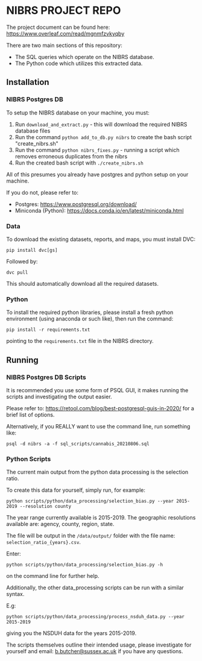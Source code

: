 # NIBRS PROJECT REPO

The project document can be found here: https://www.overleaf.com/read/mgnmfzvkyqby

There are two main sections of this repository:

- The SQL queries which operate on the NIBRS database.
- The Python code which utilizes this extracted data.

## Installation

### NIBRS Postgres DB

To setup the NIBRS database on your machine, you must:

1. Run `download_and_extract.py` - this will download the required NIBRS database files
2. Run the command `python add_to_db.py nibrs` to create the bash script "create_nibrs.sh"
3. Run the command `python nibrs_fixes.py` - running a script which removes erroneous duplicates from the nibrs
3. Run the created bash script with `./create_nibrs.sh`

All of this presumes you already have postgres and python setup on your machine.

If you do not, please refer to:

- Postgres: https://www.postgresql.org/download/
- Miniconda (Python): https://docs.conda.io/en/latest/miniconda.html

### Data

To download the existing datasets, reports, and maps, you must install DVC:

`pip install dvc[gs]`

Followed by:

`dvc pull`

This should automatically download all the required datasets.


### Python

To install the required python libraries, please install a fresh python environment (using anaconda or such like), then run the command:

`pip install -r requirements.txt`

pointing to the `requirements.txt` file in the NIBRS directory.

## Running

### NIBRS Postgres DB Scripts

It is recommended you use some form of PSQL GUI, it makes running the scripts and investigating the output easier.

Please refer to: https://retool.com/blog/best-postgresql-guis-in-2020/ for a brief list of options.

Alternatively, if you REALLY want to use the command line, run something like:

`psql -d nibrs -a -f sql_scripts/cannabis_20210806.sql`

### Python Scripts

The current main output from the python data processing is the selection ratio.

To create this data for yourself, simply run, for example:

`python scripts/python/data_processing/selection_bias.py --year 2015-2019 --resolution county`

The year range currently available is 2015-2019.
The geographic resolutions available are: agency, county, region, state.

The file will be output in the `/data/output/` folder with the file name: `selection_ratio_{years}.csv`.

Enter:

`python scripts/python/data_processing/selection_bias.py -h`

on the command line for further help.

Additionally, the other data_processing scripts can be run with a similar syntax.

E.g:

`python scripts/python/data_processing/process_nsduh_data.py --year 2015-2019`

giving you the NSDUH data for the years 2015-2019.

The scripts themselves outline their intended usage, please investigate for yourself and email: b.butcher@sussex.ac.uk if you have any questions.

